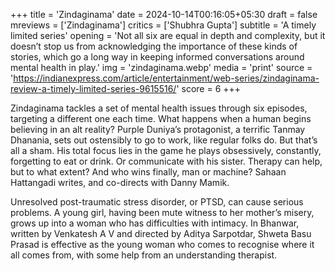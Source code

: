 +++
title = 'Zindaginama'
date = 2024-10-14T00:16:05+05:30
draft = false
mreviews = ['Zindaginama']
critics = ['Shubhra Gupta']
subtitle = 'A timely limited series'
opening = 'Not all six are equal in depth and complexity, but it doesn’t stop us from acknowledging the importance of these kinds of stories, which go a long way in keeping informed conversations around mental health in play.'
img = 'zindaginama.webp'
media = 'print'
source = 'https://indianexpress.com/article/entertainment/web-series/zindaginama-review-a-timely-limited-series-9615516/'
score = 6
+++

Zindaginama tackles a set of mental health issues through six episodes, targeting a different one each time. What happens when a human begins believing in an alt reality? Purple Duniya’s protagonist, a terrific Tanmay Dhanania, sets out ostensibly to go to work, like regular folks do. But that’s all a sham. His total focus lies in the game he plays obsessively, constantly, forgetting to eat or drink. Or communicate with his sister. Therapy can help, but to what extent? And who wins finally, man or machine? Sahaan Hattangadi writes, and co-directs with Danny Mamik.

Unresolved post-traumatic stress disorder, or PTSD, can cause serious problems. A young girl, having been mute witness to her mother’s misery, grows up into a woman who has difficulties with intimacy. In Bhanwar, written by Venkatesh A V and directed by Aditya Sarpotdar, Shweta Basu Prasad is effective as the young woman who comes to recognise where it all comes from, with some help from an understanding therapist.
